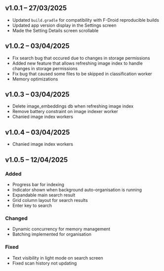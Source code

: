 ## v1.0.1 – 27/03/2025

- Updated `build.gradle` for compatibility with F-Droid reproducible builds  
- Updated app version display in the Settings screen  
- Made the Setting Details screen scrollable

## v1.0.2 – 03/04/2025

- Fix search bug that occured due to changes in storage permissions
- Added new feature that allows refreshing image index to handle changes in storage permissions
- Fix bug that caused some files to be skipped in classification worker
- Memory optimizations

## v1.0.3 – 03/04/2025

- Delete image_embeddings db when refreshing image index
- Remove battery constraint on image indexer worker
- Chanied image index workers

## v1.0.4 – 03/04/2025
- Chanied image index workers

## v1.0.5 – 12/04/2025

### Added
- Progress bar for indexing
- Indicator shown when background auto-organisation is running
- Expandable main search result
- Grid column layout for search results
- Enter key to search

### Changed
- Dynamic concurrency for memory management
- Batching implemented for organisation

### Fixed
- Text visibility in light mode on search screen
- Fixed scan history not updating
